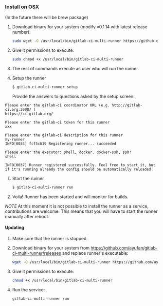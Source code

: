 ### Install on OSX

(In the future there will be brew package)

1. Download binary for your system (modify v0.1.14 with latest release number):
	```bash
	sudo wget -O /usr/local/bin/gitlab-ci-multi-runner https://github.com/ayufan/gitlab-ci-multi-runner/releases/download/v0.1.14/gitlab-ci-multi-runner-darwin-amd64
	```

1. Give it permissions to execute:
	```bash
	sudo chmod +x /usr/local/bin/gitlab-ci-multi-runner
	```

1. The rest of commands execute as user who will run the runner

1. Setup the runner
	```bash
	$ gitlab-ci-multi-runner setup
	```

	Provide the answers to questions asked by the setup screen:

  ```
  Please enter the gitlab-ci coordinator URL (e.g. http://gitlab-ci.org:3000/ )
  https://ci.gitlab.org/

  Please enter the gitlab-ci token for this runner
  xxx

  Please enter the gitlab-ci description for this runner
  my-runner
  INFO[0034] fcf5c619 Registering runner... succeeded

  Please enter the executor: shell, docker, docker-ssh, ssh?
  shell

  INFO[0037] Runner registered successfully. Feel free to start it, but if it's running already the config should be automatically reloaded!
  ```


1. Start the runner
	```bash
	$ gitlab-ci-multi-runner run
	```

1. Voila! Runner has been started and will monitor for builds.

*NOTE* At this moment it is not possible to install the runner as a service, contributions are welcome. This means that you will have to start the runner manually after reboot.

#### Updating

1. Make sure that the runner is stopped.

1. Download binary for your system from https://github.com/ayufan/gitlab-ci-multi-runner/releases and replace runner's executable:
	```bash
	wget -O /usr/local/bin/gitlab-ci-multi-runner https://github.com/ayufan/gitlab-ci-multi-runner/releases/download/v0.1.14/gitlab-ci-multi-runner-darwin-amd64
	```

1. Give it permissions to execute:
	```bash
	chmod +x /usr/local/bin/gitlab-ci-multi-runner
	```

1. Run the service:
	```bash
	gitlab-ci-multi-runner run
	```

